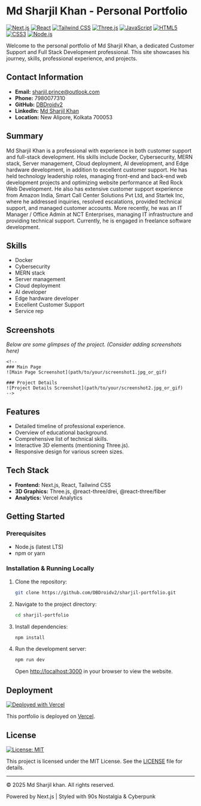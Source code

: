 # Md Sharjil Khan - Personal Portfolio

[![Next.js](https://img.shields.io/badge/Next.js-15.3.2-black?style=for-the-badge&logo=nextdotjs&logoColor=white)](https://nextjs.org/) [![React](https://img.shields.io/badge/React-19.0.0-20232A?style=for-the-badge&logo=react&logoColor=61DAFB)](https://reactjs.org/) [![Tailwind CSS](https://img.shields.io/badge/Tailwind_CSS-3.4.4-06B6D4?style=for-the-badge&logo=tailwindcss&logoColor=white)](https://tailwindcss.com/) [![Three.js](https://img.shields.io/badge/Three.js-black?style=for-the-badge&logo=threedotjs&logoColor=white)](https://threejs.org/)
[![JavaScript](https://img.shields.io/badge/JavaScript-ES6+-F7DF1E?style=for-the-badge&logo=javascript&logoColor=black)](https://developer.mozilla.org/en-US/docs/Web/JavaScript) [![HTML5](https://img.shields.io/badge/HTML5-E34F26?style=for-the-badge&logo=html5&logoColor=white)](https://developer.mozilla.org/en-US/docs/Web/Guide/HTML/HTML5) [![CSS3](https://img.shields.io/badge/CSS3-1572B6?style=for-the-badge&logo=css3&logoColor=white)](https://developer.mozilla.org/en-US/docs/Web/CSS) [![Node.js](https://img.shields.io/badge/Node.js-43853D?style=for-the-badge&logo=nodedotjs&logoColor=white)](https://nodejs.org/)

Welcome to the personal portfolio of Md Sharjil Khan, a dedicated Customer Support and Full Stack Development professional. This site showcases his journey, skills, professional experience, and projects.

## Contact Information

- **Email:** sharjil.prince@outlook.com
- **Phone:** 7980077310
- **GitHub:** [DBDroidv2](https://github.com/DBDroidv2)
- **LinkedIn:** [Md Sharjil Khan](https://www.linkedin.com/in/sharjil-prince/)
- **Location:** New Alipore, Kolkata 700053

## Summary

Md Sharjil Khan is a professional with experience in both customer support and full-stack development. His skills include Docker, Cybersecurity, MERN stack, Server management, Cloud deployment, AI development, and Edge hardware development, in addition to excellent customer support. He has held technology leadership roles, managing front-end and back-end web development projects and optimizing website performance at Red Rock Web Development. He also has extensive customer support experience from Amazon India, Smart Call Center Solutions Pvt Ltd, and Startek Inc, where he addressed inquiries, resolved escalations, provided technical support, and managed customer accounts. More recently, he was an IT Manager / Office Admin at NCT Enterprises, managing IT infrastructure and providing technical support. Currently, he is engaged in freelance software development.

## Skills

- Docker
- Cybersecurity
- MERN stack
- Server management
- Cloud deployment
- AI developer
- Edge hardware developer
- Excellent Customer Support
- Service rep

## Screenshots

_Below are some glimpses of the project. (Consider adding screenshots here)_
```
<!--
### Main Page
![Main Page Screenshot](path/to/your/screenshot1.jpg_or_gif)

### Project Details
![Project Details Screenshot](path/to/your/screenshot2.jpg_or_gif)
-->
```

## Features

- Detailed timeline of professional experience.
- Overview of educational background.
- Comprehensive list of technical skills.
- Interactive 3D elements (mentioning Three.js).
- Responsive design for various screen sizes.

## Tech Stack

- **Frontend:** Next.js, React, Tailwind CSS
- **3D Graphics:** Three.js, @react-three/drei, @react-three/fiber
- **Analytics:** Vercel Analytics

## Getting Started

### Prerequisites

- Node.js (latest LTS)
- npm or yarn

### Installation & Running Locally

1.  Clone the repository:
    ```bash
    git clone https://github.com/DBDroidv2/sharjil-portfolio.git
    ```
2.  Navigate to the project directory:
    ```bash
    cd sharjil-portfolio
    ```
3.  Install dependencies:
    ```bash
    npm install
    ```
4.  Run the development server:
    ```bash
    npm run dev
    ```
    Open [http://localhost:3000](http://localhost:3000) in your browser to view the website.

## Deployment

[![Deployed with Vercel](https://img.shields.io/badge/Deployed_with-Vercel-black?style=for-the-badge&logo=vercel&logoColor=white)](https://vercel.com/)

This portfolio is deployed on [Vercel](https://vercel.com/).

## License

[![License: MIT](https://img.shields.io/badge/License-MIT-yellow.svg?style=for-the-badge)](https://opensource.org/licenses/MIT)

This project is licensed under the MIT License. See the [LICENSE](LICENSE) file for details.

---

© 2025 Md Sharjil khan. All rights reserved.

Powered by Next.js | Styled with 90s Nostalgia & Cyberpunk
